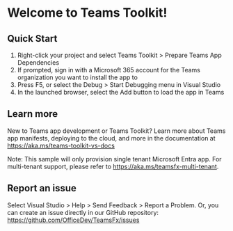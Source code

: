 # Welcome to Teams Toolkit!

## Quick Start

1. Right-click your project and select Teams Toolkit > Prepare Teams App Dependencies
2. If prompted, sign in with a Microsoft 365 account for the Teams organization you want 
to install the app to
3. Press F5, or select the Debug > Start Debugging menu in Visual Studio
4. In the launched browser, select the Add button to load the app in Teams

## Learn more

New to Teams app development or Teams Toolkit? Learn more about 
Teams app manifests, deploying to the cloud, and more in the documentation 
at https://aka.ms/teams-toolkit-vs-docs

Note: This sample will only provision single tenant Microsoft Entra app.
For multi-tenant support, please refer to https://aka.ms/teamsfx-multi-tenant.

## Report an issue

Select Visual Studio > Help > Send Feedback > Report a Problem. 
Or, you can create an issue directly in our GitHub repository: 
https://github.com/OfficeDev/TeamsFx/issues